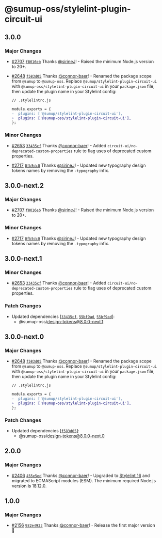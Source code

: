 # @sumup-oss/stylelint-plugin-circuit-ui

## 3.0.0

### Major Changes

- [#2707](https://github.com/sumup-oss/circuit-ui/pull/2707) [`f8016eb`](https://github.com/sumup-oss/circuit-ui/commit/f8016ebe246005ed415ed9587ecdb76892e981c6) Thanks [@sirineJ](https://github.com/sirineJ)! - Raised the minimum Node.js version to 20+.

- [#2648](https://github.com/sumup-oss/circuit-ui/pull/2648) [`f583d05`](https://github.com/sumup-oss/circuit-ui/commit/f583d05d3af6c2ba68268ffb47b4099cecd89796) Thanks [@connor-baer](https://github.com/connor-baer)! - Renamed the package scope from `@sumup` to `@sumup-oss`. Replace `@sumup/stylelint-plugin-circuit-ui` with `@sumup-oss/stylelint-plugin-circuit-ui` in your `package.json` file, then update the plugin name in your Stylelint config:

  ```diff
  // .stylelintrc.js

  module.exports = {
  -  plugins: ['@sumup/stylelint-plugin-circuit-ui'],
  +  plugins: ['@sumup-oss/stylelint-plugin-circuit-ui'],
  };
  ```

### Minor Changes

- [#2653](https://github.com/sumup-oss/circuit-ui/pull/2653) [`33435cf`](https://github.com/sumup-oss/circuit-ui/commit/33435cf4a1a393bbb28fd0bcb9d63d8a2a6a5a60) Thanks [@connor-baer](https://github.com/connor-baer)! - Added `circuit-ui/no-deprecated-custom-properties` rule to flag uses of deprecated custom properties.

- [#2717](https://github.com/sumup-oss/circuit-ui/pull/2717) [`0fb5dc0`](https://github.com/sumup-oss/circuit-ui/commit/0fb5dc0d68221e0f63103883e6cd14ea801cf161) Thanks [@sirineJ](https://github.com/sirineJ)! - Updated new typography design tokens names by removing the `-typography` infix.

## 3.0.0-next.2

### Major Changes

- [#2707](https://github.com/sumup-oss/circuit-ui/pull/2707) [`f8016eb`](https://github.com/sumup-oss/circuit-ui/commit/f8016ebe246005ed415ed9587ecdb76892e981c6) Thanks [@sirineJ](https://github.com/sirineJ)! - Raised the minimum Node.js version to 20+.

### Minor Changes

- [#2717](https://github.com/sumup-oss/circuit-ui/pull/2717) [`0fb5dc0`](https://github.com/sumup-oss/circuit-ui/commit/0fb5dc0d68221e0f63103883e6cd14ea801cf161) Thanks [@sirineJ](https://github.com/sirineJ)! - Updated new typography design tokens names by removing the `-typography` infix.

## 3.0.0-next.1

### Minor Changes

- [#2653](https://github.com/sumup-oss/circuit-ui/pull/2653) [`33435cf`](https://github.com/sumup-oss/circuit-ui/commit/33435cf4a1a393bbb28fd0bcb9d63d8a2a6a5a60) Thanks [@connor-baer](https://github.com/connor-baer)! - Added `circuit-ui/no-deprecated-custom-properties` rule to flag uses of deprecated custom properties.

### Patch Changes

- Updated dependencies [[`33435cf`](https://github.com/sumup-oss/circuit-ui/commit/33435cf4a1a393bbb28fd0bcb9d63d8a2a6a5a60), [`55bf9ad`](https://github.com/sumup-oss/circuit-ui/commit/55bf9ad7569f1e1a4c739f4eac8df58ba9987ca2), [`55bf9ad`](https://github.com/sumup-oss/circuit-ui/commit/55bf9ad7569f1e1a4c739f4eac8df58ba9987ca2)]:
  - @sumup-oss/design-tokens@8.0.0-next.1

## 3.0.0-next.0

### Major Changes

- [#2648](https://github.com/sumup-oss/circuit-ui/pull/2648) [`f583d05`](https://github.com/sumup-oss/circuit-ui/commit/f583d05d3af6c2ba68268ffb47b4099cecd89796) Thanks [@connor-baer](https://github.com/connor-baer)! - Renamed the package scope from `@sumup` to `@sumup-oss`. Replace `@sumup/stylelint-plugin-circuit-ui` with `@sumup-oss/stylelint-plugin-circuit-ui` in your `package.json` file, then update the plugin name in your Stylelint config:

  ```diff
  // .stylelintrc.js

  module.exports = {
  -  plugins: ['@sumup/stylelint-plugin-circuit-ui'],
  +  plugins: ['@sumup-oss/stylelint-plugin-circuit-ui'],
  };
  ```

### Patch Changes

- Updated dependencies [[`f583d05`](https://github.com/sumup-oss/circuit-ui/commit/f583d05d3af6c2ba68268ffb47b4099cecd89796)]:
  - @sumup-oss/design-tokens@8.0.0-next.0

## 2.0.0

### Major Changes

- [#2406](https://github.com/sumup-oss/circuit-ui/pull/2406) [`455e5ed`](https://github.com/sumup-oss/circuit-ui/commit/455e5edf1ae951bbac04c2e523720a6544deb95e) Thanks [@connor-baer](https://github.com/connor-baer)! - Upgraded to [Stylelint 16](https://stylelint.io/migration-guide/to-16/#removed-support-for-nodejs-less-than-18120) and migrated to ECMAScript modules (ESM). The minimum required Node.js version is 18.12.0.

## 1.0.0

### Major Changes

- [#2156](https://github.com/sumup-oss/circuit-ui/pull/2156) [`982e4933`](https://github.com/sumup-oss/circuit-ui/commit/982e493339040b656068e9d1f174fb47b1675af0) Thanks [@connor-baer](https://github.com/connor-baer)! - Release the first major version 🚀
